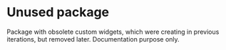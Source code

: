 # Unused package
Package with obsolete custom widgets, which were creating in previous iterations, but removed later.
Documentation purpose only.